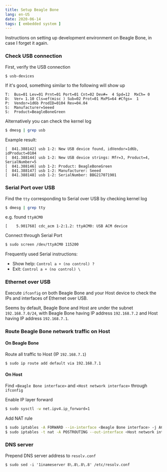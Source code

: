 ```yaml
---
title: Setup Beagle Bone
lang: en-US
date: 2020-06-14
tags: [ embedded system ]
---
```


Instructions on setting up development environment on Beagle Bone, in case I forget it again.
<!-- more -->

### Check USB connection

First, verify the USB connection
``` bash
$ usb-devices
```

If it's good, something similar to the following will show up
``` log
T:  Bus=01 Lev=01 Prnt=01 Port=01 Cnt=02 Dev#=  4 Spd=12  MxCh= 0
D:  Ver= 1.10 Cls=ef(misc ) Sub=02 Prot=01 MxPS=64 #Cfgs=  1
P:  Vendor=1d6b ProdID=0104 Rev=04.04
S:  Manufacturer=Seeed
S:  Product=BeagleBoneGreen
```

Alternatively you can check the kernel log
``` bash
$ dmesg | grep usb
```

Example result:
``` log
[  841.388142] usb 1-2: New USB device found, idVendor=1d6b, idProduct=0104
[  841.388144] usb 1-2: New USB device strings: Mfr=3, Product=4, SerialNumber=5
[  841.388146] usb 1-2: Product: BeagleBoneGreen
[  841.388147] usb 1-2: Manufacturer: Seeed
[  841.388148] usb 1-2: SerialNumber: BBG217071901
```

### Serial Port over USB

Find the `tty` corresponding to Serial over USB by checking kernel log
``` bash
$ dmesg | grep tty
```

e.g. found `ttyACM0`
``` log
[    5.901768] cdc_acm 1-2:1.2: ttyACM0: USB ACM device
```

Connect through Serial Port
``` bash
$ sudo screen /dev/ttyACM0 115200
```

Frequently used Serial instructions:
- Show help: `Control a + (no control) ?`
- Exit: `Control a + (no control) \`


### Ethernet over USB

Execute `ifconfig` on both Beagle Bone and your Host device to check the IPs and interfaces of Ethernet over USB. 

Seems by default, Beagle Bone and Host are under the subnet `192.168.7.0/24`,
with Beagle Bone having IP address `192.168.7.2` and Host having IP address `192.168.7.1`.

### Route Beagle Bone network traffic on Host 

#### On Beagle Bone

Route all traffic to Host (IP `192.168.7.1`)
``` bash
$ sudo ip route add default via 192.168.7.1
```

#### On Host
Find `<Beagle Bone interface>` and `<Host network interface>` through `ifconfig`

Enable IP layer forward
``` bash
$ sudo sysctl -w net.ipv4.ip_forward=1
```

Add NAT rule
``` bash
$ sudo iptables -A FORWARD --in-interface <Beagle Bone interface> -j ACCEPT
$ sudo iptables -t nat -A POSTROUTING --out-interface <Host network interface> -j MASQUERADE
```

### DNS server
Prepend DNS server address to `resolv.conf`
```
$ sudo sed -i '1inameserver 8\.8\.8\.8' /etc/resolv.conf
```
